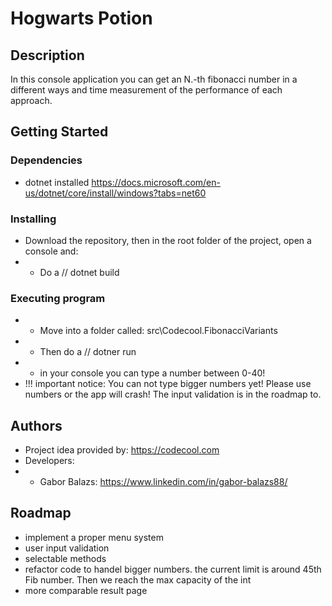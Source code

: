 # Hogwarts Potion

## Description

In this console application you can get an N.-th fibonacci number in a different ways and
time measurement of the performance of each approach.

## Getting Started

### Dependencies

* dotnet installed <https://docs.microsoft.com/en-us/dotnet/core/install/windows?tabs=net60>

### Installing

* Download the repository, then in the root folder of the project, open a console and:
* - Do a // dotnet build

### Executing program



* - Move into a folder called: src\Codecool.FibonacciVariants
* - Then do a // dotner run
* - in your console you can type a number between 0-40!
* !!! important notice: You can not type bigger numbers yet! Please use numbers or the app will crash! The input validation is in the roadmap to.

## Authors

* Project idea provided by: <https://codecool.com>
* Developers: 
* - Gabor Balazs: <https://www.linkedin.com/in/gabor-balazs88/>

## Roadmap

* implement a proper menu system
* user input validation
* selectable methods
* refactor code to handel bigger numbers. the current limit is around 45th Fib number. Then we reach the max capacity of the int
* more comparable result page
